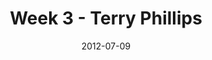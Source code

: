 ---
layout: media
category: media
series: "The Good Life"
title: "Week 3 - Terry Phillips"
date: 2012-07-09
description: "Terry Phillips talks about how a life of expectancy leads to the good life."
video: "https://s3.amazonaws.com/crossroadsvideomessages/goodlife_03.mp4"
video-poster: "https://www.crossroads.net/uploadedfiles/goodlife03_still.jpg"
---